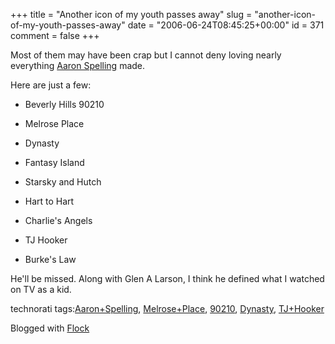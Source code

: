 +++
title = "Another icon of my youth passes away"
slug = "another-icon-of-my-youth-passes-away"
date = "2006-06-24T08:45:25+00:00"
id = 371
comment = false
+++

Most of them may have been crap but I cannot deny loving nearly everything [Aaron Spelling](http://uk.news.yahoo.com/24062006/325/producer-aaron-spelling-dies.html) made. 

Here are just a few:

*   Beverly Hills 90210

*   Melrose Place

*   Dynasty

*   Fantasy Island
*   Starsky
and Hutch
*   Hart to Hart
*   Charlie's Angels
*   TJ Hooker

*   Burke's Law

He'll be missed. Along with Glen A Larson, I think he defined what I watched on TV as a kid.

<!-- technorati tags begin -->

technorati tags:[Aaron+Spelling](http://technorati.com/tag/Aaron+Spelling), [Melrose+Place](http://technorati.com/tag/Melrose+Place), [90210](http://technorati.com/tag/90210), [Dynasty](http://technorati.com/tag/Dynasty), [TJ+Hooker](http://technorati.com/tag/TJ+Hooker)
<!-- technorati tags end -->

Blogged with [Flock](http://www.flock.com "Flock")

